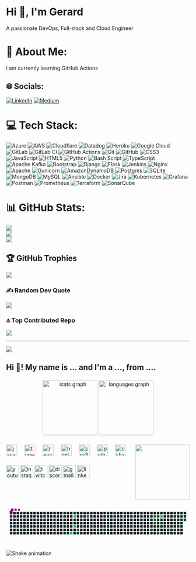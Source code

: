 <h1>Hi 👋, I'm Gerard</h1>
<p>A passionate DevOps, Full-stack and Cloud Engineer </p>


# 💫 About Me:
I am currently learning GitHub Actions


## 🌐 Socials:
[![LinkedIn](https://img.shields.io/badge/LinkedIn-%230077B5.svg?logo=linkedin&logoColor=white)](https://linkedin.com/in/www.linkedin.com/in/gerard-ambe-80050b152/) [![Medium](https://img.shields.io/badge/Medium-12100E?logo=medium&logoColor=white)](https://medium.com/@https://medium.com/@gerardambe) 

# 💻 Tech Stack:
![Azure](https://img.shields.io/badge/azure-%230072C6.svg?style=for-the-badge&logo=microsoftazure&logoColor=white) ![AWS](https://img.shields.io/badge/AWS-%23FF9900.svg?style=for-the-badge&logo=amazon-aws&logoColor=white) ![Cloudflare](https://img.shields.io/badge/Cloudflare-F38020?style=for-the-badge&logo=Cloudflare&logoColor=white) ![Datadog](https://img.shields.io/badge/datadog-%23632CA6.svg?style=for-the-badge&logo=datadog&logoColor=white) ![Heroku](https://img.shields.io/badge/heroku-%23430098.svg?style=for-the-badge&logo=heroku&logoColor=white) ![Google Cloud](https://img.shields.io/badge/GoogleCloud-%234285F4.svg?style=for-the-badge&logo=google-cloud&logoColor=white) ![GitLab](https://img.shields.io/badge/gitlab-%23181717.svg?style=for-the-badge&logo=gitlab&logoColor=white) ![GitLab CI](https://img.shields.io/badge/gitlab%20CI-%23181717.svg?style=for-the-badge&logo=gitlab&logoColor=white) ![GitHub Actions](https://img.shields.io/badge/github%20actions-%232671E5.svg?style=for-the-badge&logo=githubactions&logoColor=white) ![Git](https://img.shields.io/badge/git-%23F05033.svg?style=for-the-badge&logo=git&logoColor=white) ![GitHub](https://img.shields.io/badge/github-%23121011.svg?style=for-the-badge&logo=github&logoColor=white) ![CSS3](https://img.shields.io/badge/css3-%231572B6.svg?style=for-the-badge&logo=css3&logoColor=white) ![JavaScript](https://img.shields.io/badge/javascript-%23323330.svg?style=for-the-badge&logo=javascript&logoColor=%23F7DF1E) ![HTML5](https://img.shields.io/badge/html5-%23E34F26.svg?style=for-the-badge&logo=html5&logoColor=white) ![Python](https://img.shields.io/badge/python-3670A0?style=for-the-badge&logo=python&logoColor=ffdd54) ![Bash Script](https://img.shields.io/badge/bash_script-%23121011.svg?style=for-the-badge&logo=gnu-bash&logoColor=white) ![TypeScript](https://img.shields.io/badge/typescript-%23007ACC.svg?style=for-the-badge&logo=typescript&logoColor=white) ![Apache Kafka](https://img.shields.io/badge/Apache%20Kafka-000?style=for-the-badge&logo=apachekafka) ![Bootstrap](https://img.shields.io/badge/bootstrap-%238511FA.svg?style=for-the-badge&logo=bootstrap&logoColor=white) ![Django](https://img.shields.io/badge/django-%23092E20.svg?style=for-the-badge&logo=django&logoColor=white) ![Flask](https://img.shields.io/badge/flask-%23000.svg?style=for-the-badge&logo=flask&logoColor=white) ![Jenkins](https://img.shields.io/badge/jenkins-%232C5263.svg?style=for-the-badge&logo=jenkins&logoColor=white) ![Nginx](https://img.shields.io/badge/nginx-%23009639.svg?style=for-the-badge&logo=nginx&logoColor=white) ![Apache](https://img.shields.io/badge/apache-%23D42029.svg?style=for-the-badge&logo=apache&logoColor=white) ![Gunicorn](https://img.shields.io/badge/gunicorn-%298729.svg?style=for-the-badge&logo=gunicorn&logoColor=white) ![AmazonDynamoDB](https://img.shields.io/badge/Amazon%20DynamoDB-4053D6?style=for-the-badge&logo=Amazon%20DynamoDB&logoColor=white) ![Postgres](https://img.shields.io/badge/postgres-%23316192.svg?style=for-the-badge&logo=postgresql&logoColor=white) ![SQLite](https://img.shields.io/badge/sqlite-%2307405e.svg?style=for-the-badge&logo=sqlite&logoColor=white) ![MongoDB](https://img.shields.io/badge/MongoDB-%234ea94b.svg?style=for-the-badge&logo=mongodb&logoColor=white) ![MySQL](https://img.shields.io/badge/mysql-4479A1.svg?style=for-the-badge&logo=mysql&logoColor=white) ![Ansible](https://img.shields.io/badge/ansible-%231A1918.svg?style=for-the-badge&logo=ansible&logoColor=white) ![Docker](https://img.shields.io/badge/docker-%230db7ed.svg?style=for-the-badge&logo=docker&logoColor=white) ![Jira](https://img.shields.io/badge/jira-%230A0FFF.svg?style=for-the-badge&logo=jira&logoColor=white) ![Kubernetes](https://img.shields.io/badge/kubernetes-%23326ce5.svg?style=for-the-badge&logo=kubernetes&logoColor=white) ![Grafana](https://img.shields.io/badge/grafana-%23F46800.svg?style=for-the-badge&logo=grafana&logoColor=white) ![Postman](https://img.shields.io/badge/Postman-FF6C37?style=for-the-badge&logo=postman&logoColor=white) ![Prometheus](https://img.shields.io/badge/Prometheus-E6522C?style=for-the-badge&logo=Prometheus&logoColor=white) ![Terraform](https://img.shields.io/badge/terraform-%235835CC.svg?style=for-the-badge&logo=terraform&logoColor=white) ![SonarQube](https://img.shields.io/badge/SonarQube-black?style=for-the-badge&logo=sonarqube&logoColor=4E9BCD)
# 📊 GitHub Stats:
![](https://github-readme-stats.vercel.app/api?username=Gerardbulky&theme=dark&hide_border=false&include_all_commits=false&count_private=false)<br/>
![](https://github-readme-streak-stats.herokuapp.com/?user=Gerardbulky&theme=dark&hide_border=false)<br/>
![](https://github-readme-stats.vercel.app/api/top-langs/?username=Gerardbulky&theme=dark&hide_border=false&include_all_commits=false&count_private=false&layout=compact)

## 🏆 GitHub Trophies
![](https://github-profile-trophy.vercel.app/?username=Gerardbulky&theme=radical&no-frame=false&no-bg=true&margin-w=4)

### ✍️ Random Dev Quote
![](https://quotes-github-readme.vercel.app/api?type=horizontal&theme=radical)

### 🔝 Top Contributed Repo
![](https://github-contributor-stats.vercel.app/api?username=Gerardbulky&limit=5&theme=dark&combine_all_yearly_contributions=true)

---
[![](https://visitcount.itsvg.in/api?id=Gerardbulky&icon=0&color=0)](https://visitcount.itsvg.in)

<!-- Proudly created with GPRM ( https://gprm.itsvg.in ) -->

<h2 align="left">Hi 👋! My name is ... and I'm a ..., from ....</h2>

###

<div align="center">
  <img src="https://github-readme-stats.vercel.app/api?username=maurodesouza&hide_title=false&hide_rank=false&show_icons=true&include_all_commits=true&count_private=true&disable_animations=false&theme=dracula&locale=en&hide_border=false" height="150" alt="stats graph"  />
  <img src="https://github-readme-stats.vercel.app/api/top-langs?username=maurodesouza&locale=en&hide_title=false&layout=compact&card_width=320&langs_count=5&theme=dracula&hide_border=false" height="150" alt="languages graph"  />
</div>

###

<img align="right" height="150" src="https://i.imgflip.com/65efzo.gif"  />

###

<div align="left">
  <img src="https://cdn.jsdelivr.net/gh/devicons/devicon/icons/javascript/javascript-original.svg" height="30" alt="javascript logo"  />
  <img width="12" />
  <img src="https://cdn.jsdelivr.net/gh/devicons/devicon/icons/typescript/typescript-original.svg" height="30" alt="typescript logo"  />
  <img width="12" />
  <img src="https://cdn.jsdelivr.net/gh/devicons/devicon/icons/react/react-original.svg" height="30" alt="react logo"  />
  <img width="12" />
  <img src="https://cdn.jsdelivr.net/gh/devicons/devicon/icons/html5/html5-original.svg" height="30" alt="html5 logo"  />
  <img width="12" />
  <img src="https://cdn.jsdelivr.net/gh/devicons/devicon/icons/css3/css3-original.svg" height="30" alt="css3 logo"  />
  <img width="12" />
  <img src="https://cdn.jsdelivr.net/gh/devicons/devicon/icons/python/python-original.svg" height="30" alt="python logo"  />
  <img width="12" />
  <img src="https://cdn.jsdelivr.net/gh/devicons/devicon/icons/csharp/csharp-original.svg" height="30" alt="csharp logo"  />
</div>

###

<div align="left">
  <img src="https://img.shields.io/static/v1?message=Youtube&logo=youtube&label=&color=FF0000&logoColor=white&labelColor=&style=for-the-badge" height="35" alt="youtube logo"  />
  <img src="https://img.shields.io/static/v1?message=Instagram&logo=instagram&label=&color=E4405F&logoColor=white&labelColor=&style=for-the-badge" height="35" alt="instagram logo"  />
  <img src="https://img.shields.io/static/v1?message=Twitch&logo=twitch&label=&color=9146FF&logoColor=white&labelColor=&style=for-the-badge" height="35" alt="twitch logo"  />
  <img src="https://img.shields.io/static/v1?message=Discord&logo=discord&label=&color=7289DA&logoColor=white&labelColor=&style=for-the-badge" height="35" alt="discord logo"  />
  <img src="https://img.shields.io/static/v1?message=Gmail&logo=gmail&label=&color=D14836&logoColor=white&labelColor=&style=for-the-badge" height="35" alt="gmail logo"  />
  <img src="https://img.shields.io/static/v1?message=LinkedIn&logo=linkedin&label=&color=0077B5&logoColor=white&labelColor=&style=for-the-badge" height="35" alt="linkedin logo"  />
</div>

###

<br clear="both">

<svg viewBox="-16 -32 880 192" width="880" height="192" xmlns="http://www.w3.org/2000/svg"><desc>Generated with https://github.com/Platane/snk</desc><style>:root{--cb:#1b1f230a;--cs:purple;--ce:#161b22;--c0:#161b22;--c1:#01311f;--c2:#034525;--c3:#0f6d31;--c4:#00c647}.c{shape-rendering:geometricPrecision;fill:var(--ce);stroke-width:1px;stroke:var(--cb);animation:none 38300ms linear infinite;width:12px;height:12px}@keyframes c0{0.51%{fill:var(--c1)}0.53%,100%{fill:var(--ce)}}.c.c0{fill:var(--c1);animation-name:c0}@keyframes c1{4.95%{fill:var(--c1)}4.97%,100%{fill:var(--ce)}}.c.c1{fill:var(--c1);animation-name:c1}@keyframes c2{4.43%{fill:var(--c1)}4.45%,100%{fill:var(--ce)}}.c.c2{fill:var(--c1);animation-name:c2}@keyframes c3{3.91%{fill:var(--c1)}3.93%,100%{fill:var(--ce)}}.c.c3{fill:var(--c1);animation-name:c3}@keyframes c4{1.56%{fill:var(--c1)}1.58%,100%{fill:var(--ce)}}.c.c4{fill:var(--c1);animation-name:c4}@keyframes c5{1.3%{fill:var(--c1)}1.32%,100%{fill:var(--ce)}}.c.c5{fill:var(--c1);animation-name:c5}@keyframes c6{71.01%{fill:var(--c2)}71.03%,100%{fill:var(--ce)}}.c.c6{fill:var(--c2);animation-name:c6}@keyframes c7{3.38%{fill:var(--c1)}3.4%,100%{fill:var(--ce)}}.c.c7{fill:var(--c1);animation-name:c7}@keyframes c8{3.65%{fill:var(--c1)}3.67%,100%{fill:var(--ce)}}.c.c8{fill:var(--c1);animation-name:c8}@keyframes c9{1.82%{fill:var(--c1)}1.84%,100%{fill:var(--ce)}}.c.c9{fill:var(--c1);animation-name:c9}@keyframes ca{7.82%{fill:var(--c1)}7.84%,100%{fill:var(--ce)}}.c.ca{fill:var(--c1);animation-name:ca}@keyframes cb{9.39%{fill:var(--c1)}9.41%,100%{fill:var(--ce)}}.c.cb{fill:var(--c1);animation-name:cb}@keyframes cc{10.69%{fill:var(--c1)}10.71%,100%{fill:var(--ce)}}.c.cc{fill:var(--c1);animation-name:cc}@keyframes cd{11.22%{fill:var(--c1)}11.24%,100%{fill:var(--ce)}}.c.cd{fill:var(--c1);animation-name:cd}@keyframes ce{11.74%{fill:var(--c1)}11.76%,100%{fill:var(--ce)}}.c.ce{fill:var(--c1);animation-name:ce}@keyframes cf{12.26%{fill:var(--c1)}12.28%,100%{fill:var(--ce)}}.c.cf{fill:var(--c1);animation-name:cf}@keyframes cg{14.09%{fill:var(--c1)}14.11%,100%{fill:var(--ce)}}.c.cg{fill:var(--c1);animation-name:cg}@keyframes ch{12.52%{fill:var(--c1)}12.54%,100%{fill:var(--ce)}}.c.ch{fill:var(--c1);animation-name:ch}@keyframes ci{93.2%{fill:var(--c4)}93.22%,100%{fill:var(--ce)}}.c.ci{fill:var(--c4);animation-name:ci}@keyframes cj{46.47%{fill:var(--c2)}46.49%,100%{fill:var(--ce)}}.c.cj{fill:var(--c2);animation-name:cj}@keyframes ck{91.63%{fill:var(--c4)}91.65%,100%{fill:var(--ce)}}.c.ck{fill:var(--c4);animation-name:ck}@keyframes cl{92.42%{fill:var(--c4)}92.44%,100%{fill:var(--ce)}}.c.cl{fill:var(--c4);animation-name:cl}@keyframes cm{15.92%{fill:var(--c1)}15.94%,100%{fill:var(--ce)}}.c.cm{fill:var(--c1);animation-name:cm}@keyframes cn{76.23%{fill:var(--c3)}76.25%,100%{fill:var(--ce)}}.c.cn{fill:var(--c3);animation-name:cn}@keyframes co{48.82%{fill:var(--c2)}48.84%,100%{fill:var(--ce)}}.c.co{fill:var(--c2);animation-name:co}@keyframes cp{45.42%{fill:var(--c1)}45.44%,100%{fill:var(--ce)}}.c.cp{fill:var(--c1);animation-name:cp}@keyframes cq{78.06%{fill:var(--c3)}78.08%,100%{fill:var(--ce)}}.c.cq{fill:var(--c3);animation-name:cq}@keyframes cr{16.96%{fill:var(--c1)}16.98%,100%{fill:var(--ce)}}.c.cr{fill:var(--c1);animation-name:cr}@keyframes cs{18.01%{fill:var(--c1)}18.03%,100%{fill:var(--ce)}}.c.cs{fill:var(--c1);animation-name:cs}@keyframes ct{18.27%{fill:var(--c1)}18.29%,100%{fill:var(--ce)}}.c.ct{fill:var(--c1);animation-name:ct}@keyframes cu{18.53%{fill:var(--c1)}18.55%,100%{fill:var(--ce)}}.c.cu{fill:var(--c1);animation-name:cu}@keyframes cv{20.36%{fill:var(--c1)}20.38%,100%{fill:var(--ce)}}.c.cv{fill:var(--c1);animation-name:cv}@keyframes cw{20.09%{fill:var(--c1)}20.11%,100%{fill:var(--ce)}}.c.cw{fill:var(--c1);animation-name:cw}@keyframes cx{19.83%{fill:var(--c1)}19.85%,100%{fill:var(--ce)}}.c.cx{fill:var(--c1);animation-name:cx}@keyframes cy{19.57%{fill:var(--c1)}19.59%,100%{fill:var(--ce)}}.c.cy{fill:var(--c1);animation-name:cy}@keyframes cz{19.31%{fill:var(--c1)}19.33%,100%{fill:var(--ce)}}.c.cz{fill:var(--c1);animation-name:cz}@keyframes c10{21.66%{fill:var(--c1)}21.68%,100%{fill:var(--ce)}}.c.c10{fill:var(--c1);animation-name:c10}@keyframes c11{21.92%{fill:var(--c1)}21.94%,100%{fill:var(--ce)}}.c.c11{fill:var(--c1);animation-name:c11}@keyframes c12{22.18%{fill:var(--c1)}22.2%,100%{fill:var(--ce)}}.c.c12{fill:var(--c1);animation-name:c12}@keyframes c13{24.53%{fill:var(--c1)}24.55%,100%{fill:var(--ce)}}.c.c13{fill:var(--c1);animation-name:c13}@keyframes c14{23.49%{fill:var(--c1)}23.51%,100%{fill:var(--ce)}}.c.c14{fill:var(--c1);animation-name:c14}@keyframes c15{54.82%{fill:var(--c2)}54.84%,100%{fill:var(--ce)}}.c.c15{fill:var(--c2);animation-name:c15}@keyframes c16{38.89%{fill:var(--c1)}38.91%,100%{fill:var(--ce)}}.c.c16{fill:var(--c1);animation-name:c16}@keyframes c17{83.28%{fill:var(--c3)}83.3%,100%{fill:var(--ce)}}.c.c17{fill:var(--c3);animation-name:c17}@keyframes c18{83.54%{fill:var(--c3)}83.56%,100%{fill:var(--ce)}}.c.c18{fill:var(--c3);animation-name:c18}@keyframes c19{83.8%{fill:var(--c3)}83.82%,100%{fill:var(--ce)}}.c.c19{fill:var(--c3);animation-name:c19}@keyframes c1a{27.14%{fill:var(--c1)}27.16%,100%{fill:var(--ce)}}.c.c1a{fill:var(--c1);animation-name:c1a}@keyframes c1b{59.52%{fill:var(--c2)}59.54%,100%{fill:var(--ce)}}.c.c1b{fill:var(--c2);animation-name:c1b}@keyframes c1c{27.93%{fill:var(--c1)}27.95%,100%{fill:var(--ce)}}.c.c1c{fill:var(--c1);animation-name:c1c}@keyframes c1d{27.67%{fill:var(--c1)}27.69%,100%{fill:var(--ce)}}.c.c1d{fill:var(--c1);animation-name:c1d}@keyframes c1e{55.6%{fill:var(--c2)}55.62%,100%{fill:var(--ce)}}.c.c1e{fill:var(--c2);animation-name:c1e}@keyframes c1f{84.85%{fill:var(--c4)}84.87%,100%{fill:var(--ce)}}.c.c1f{fill:var(--c4);animation-name:c1f}@keyframes c1g{58.74%{fill:var(--c2)}58.76%,100%{fill:var(--ce)}}.c.c1g{fill:var(--c2);animation-name:c1g}@keyframes c1h{36.54%{fill:var(--c1)}36.56%,100%{fill:var(--ce)}}.c.c1h{fill:var(--c1);animation-name:c1h}@keyframes c1i{28.97%{fill:var(--c1)}28.99%,100%{fill:var(--ce)}}.c.c1i{fill:var(--c1);animation-name:c1i}@keyframes c1j{35.24%{fill:var(--c1)}35.26%,100%{fill:var(--ce)}}.c.c1j{fill:var(--c1);animation-name:c1j}@keyframes c1k{56.65%{fill:var(--c2)}56.67%,100%{fill:var(--ce)}}.c.c1k{fill:var(--c2);animation-name:c1k}@keyframes c1l{37.07%{fill:var(--c1)}37.09%,100%{fill:var(--ce)}}.c.c1l{fill:var(--c1);animation-name:c1l}@keyframes c1m{34.72%{fill:var(--c1)}34.74%,100%{fill:var(--ce)}}.c.c1m{fill:var(--c1);animation-name:c1m}@keyframes c1n{34.45%{fill:var(--c1)}34.47%,100%{fill:var(--ce)}}.c.c1n{fill:var(--c1);animation-name:c1n}@keyframes c1o{29.76%{fill:var(--c1)}29.78%,100%{fill:var(--ce)}}.c.c1o{fill:var(--c1);animation-name:c1o}@keyframes c1p{29.49%{fill:var(--c1)}29.51%,100%{fill:var(--ce)}}.c.c1p{fill:var(--c1);animation-name:c1p}@keyframes c1q{31.84%{fill:var(--c1)}31.86%,100%{fill:var(--ce)}}.c.c1q{fill:var(--c1);animation-name:c1q}@keyframes c1r{57.17%{fill:var(--c2)}57.19%,100%{fill:var(--ce)}}.c.c1r{fill:var(--c2);animation-name:c1r}@keyframes c1s{33.93%{fill:var(--c1)}33.95%,100%{fill:var(--ce)}}.c.c1s{fill:var(--c1);animation-name:c1s}@keyframes c1t{30.02%{fill:var(--c1)}30.04%,100%{fill:var(--ce)}}.c.c1t{fill:var(--c1);animation-name:c1t}@keyframes c1u{31.58%{fill:var(--c1)}31.6%,100%{fill:var(--ce)}}.c.c1u{fill:var(--c1);animation-name:c1u}@keyframes c1v{32.37%{fill:var(--c1)}32.39%,100%{fill:var(--ce)}}.c.c1v{fill:var(--c1);animation-name:c1v}@keyframes c1w{33.15%{fill:var(--c1)}33.17%,100%{fill:var(--ce)}}.c.c1w{fill:var(--c1);animation-name:c1w}@keyframes c1x{33.41%{fill:var(--c1)}33.43%,100%{fill:var(--ce)}}.c.c1x{fill:var(--c1);animation-name:c1x}@keyframes c1y{33.67%{fill:var(--c1)}33.69%,100%{fill:var(--ce)}}.c.c1y{fill:var(--c1);animation-name:c1y}@keyframes c1z{30.28%{fill:var(--c1)}30.3%,100%{fill:var(--ce)}}.c.c1z{fill:var(--c1);animation-name:c1z}@keyframes c20{30.54%{fill:var(--c1)}30.56%,100%{fill:var(--ce)}}.c.c20{fill:var(--c1);animation-name:c20}@keyframes c21{31.32%{fill:var(--c1)}31.34%,100%{fill:var(--ce)}}.c.c21{fill:var(--c1);animation-name:c21}@keyframes c22{32.63%{fill:var(--c1)}32.65%,100%{fill:var(--ce)}}.c.c22{fill:var(--c1);animation-name:c22}@keyframes c23{30.8%{fill:var(--c1)}30.82%,100%{fill:var(--ce)}}.c.c23{fill:var(--c1);animation-name:c23}@keyframes c24{31.06%{fill:var(--c1)}31.08%,100%{fill:var(--ce)}}.c.c24{fill:var(--c1);animation-name:c24}.u{transform-origin:0 0;transform:scale(0,1);animation:none linear 38300ms infinite}@keyframes u0{0.51%{transform:scale(0.000,1)}0.53%,1.3%{transform:scale(0.017,1)}1.32%,1.56%{transform:scale(0.034,1)}1.58%,1.82%{transform:scale(0.051,1)}1.84%,3.38%{transform:scale(0.068,1)}3.4%,3.65%{transform:scale(0.085,1)}3.67%,3.91%{transform:scale(0.102,1)}3.93%,4.43%{transform:scale(0.119,1)}4.45%,4.95%{transform:scale(0.136,1)}4.97%,7.82%{transform:scale(0.153,1)}7.84%,9.39%{transform:scale(0.169,1)}9.41%,10.69%{transform:scale(0.186,1)}10.71%,11.22%{transform:scale(0.203,1)}11.24%,11.74%{transform:scale(0.220,1)}11.76%,12.26%{transform:scale(0.237,1)}12.28%,12.52%{transform:scale(0.254,1)}12.54%,14.09%{transform:scale(0.271,1)}14.11%,15.92%{transform:scale(0.288,1)}15.94%,16.96%{transform:scale(0.305,1)}16.98%,18.01%{transform:scale(0.322,1)}18.03%,18.27%{transform:scale(0.339,1)}18.29%,18.53%{transform:scale(0.356,1)}18.55%,19.31%{transform:scale(0.373,1)}19.33%,19.57%{transform:scale(0.390,1)}19.59%,19.83%{transform:scale(0.407,1)}19.85%,20.09%{transform:scale(0.424,1)}20.11%,20.36%{transform:scale(0.441,1)}20.38%,21.66%{transform:scale(0.458,1)}21.68%,21.92%{transform:scale(0.475,1)}21.94%,22.18%{transform:scale(0.492,1)}22.2%,23.49%{transform:scale(0.508,1)}23.51%,24.53%{transform:scale(0.525,1)}24.55%,27.14%{transform:scale(0.542,1)}27.16%,27.67%{transform:scale(0.559,1)}27.69%,27.93%{transform:scale(0.576,1)}27.95%,28.97%{transform:scale(0.593,1)}28.99%,29.49%{transform:scale(0.610,1)}29.51%,29.76%{transform:scale(0.627,1)}29.78%,30.02%{transform:scale(0.644,1)}30.04%,30.28%{transform:scale(0.661,1)}30.3%,30.54%{transform:scale(0.678,1)}30.56%,30.8%{transform:scale(0.695,1)}30.82%,31.06%{transform:scale(0.712,1)}31.08%,31.32%{transform:scale(0.729,1)}31.34%,31.58%{transform:scale(0.746,1)}31.6%,31.84%{transform:scale(0.763,1)}31.86%,32.37%{transform:scale(0.780,1)}32.39%,32.63%{transform:scale(0.797,1)}32.65%,33.15%{transform:scale(0.814,1)}33.17%,33.41%{transform:scale(0.831,1)}33.43%,33.67%{transform:scale(0.847,1)}33.69%,33.93%{transform:scale(0.864,1)}33.95%,34.45%{transform:scale(0.881,1)}34.47%,34.72%{transform:scale(0.898,1)}34.74%,35.24%{transform:scale(0.915,1)}35.26%,36.54%{transform:scale(0.932,1)}36.56%,37.07%{transform:scale(0.949,1)}37.09%,38.89%{transform:scale(0.966,1)}38.91%,45.42%{transform:scale(0.983,1)}45.44%,100%{transform:scale(1.000,1)}}.u.u0{fill:var(--c1);animation-name:u0;transform-origin:0.0px 0}@keyframes u1{46.47%{transform:scale(0.000,1)}46.49%,48.82%{transform:scale(0.111,1)}48.84%,54.82%{transform:scale(0.222,1)}54.84%,55.6%{transform:scale(0.333,1)}55.62%,56.65%{transform:scale(0.444,1)}56.67%,57.17%{transform:scale(0.556,1)}57.19%,58.74%{transform:scale(0.667,1)}58.76%,59.52%{transform:scale(0.778,1)}59.54%,71.01%{transform:scale(0.889,1)}71.03%,100%{transform:scale(1.000,1)}}.u.u1{fill:var(--c2);animation-name:u1;transform-origin:649.8px 0}@keyframes u2{76.23%{transform:scale(0.000,1)}76.25%,78.06%{transform:scale(0.200,1)}78.08%,83.28%{transform:scale(0.400,1)}83.3%,83.54%{transform:scale(0.600,1)}83.56%,83.8%{transform:scale(0.800,1)}83.82%,100%{transform:scale(1.000,1)}}.u.u2{fill:var(--c3);animation-name:u2;transform-origin:748.9px 0}@keyframes u3{84.85%{transform:scale(0.000,1)}84.87%,91.63%{transform:scale(0.250,1)}91.65%,92.42%{transform:scale(0.500,1)}92.44%,93.2%{transform:scale(0.750,1)}93.22%,100%{transform:scale(1.000,1)}}.u.u3{fill:var(--c4);animation-name:u3;transform-origin:803.9px 0}.s{shape-rendering:geometricPrecision;fill:var(--cs);animation:none linear 38300ms infinite}@keyframes s0{0%,99.74%{transform:translate(0px,-16px)}0.52%{transform:translate(0px,16px)}1.31%{transform:translate(48px,16px)}1.57%,70.5%,98.69%{transform:translate(48px,0px)}1.83%,98.43%{transform:translate(64px,0px)}2.61%{transform:translate(64px,48px)}2.87%{transform:translate(48px,48px)}3.66%{transform:translate(48px,96px)}4.44%{transform:translate(0px,96px)}4.96%{transform:translate(0px,64px)}7.31%{transform:translate(144px,64px)}7.83%{transform:translate(144px,96px)}8.09%{transform:translate(160px,96px)}9.4%{transform:translate(160px,16px)}10.18%{transform:translate(208px,16px)}10.7%{transform:translate(208px,48px)}11.49%{transform:translate(256px,48px)}12.27%{transform:translate(256px,96px)}12.53%{transform:translate(272px,96px)}14.1%{transform:translate(272px,0px)}14.36%,46.74%{transform:translate(288px,0px)}14.88%{transform:translate(288px,32px)}15.4%,75.46%{transform:translate(320px,32px)}15.93%{transform:translate(320px,64px)}17.75%{transform:translate(432px,64px)}18.02%{transform:translate(432px,80px)}18.28%{transform:translate(448px,80px)}18.54%{transform:translate(448px,96px)}18.8%{transform:translate(464px,96px)}20.37%{transform:translate(464px,0px)}21.15%{transform:translate(512px,0px)}22.19%{transform:translate(512px,64px)}23.24%{transform:translate(576px,64px)}23.5%{transform:translate(576px,80px)}23.76%{transform:translate(560px,80px)}24.54%{transform:translate(560px,32px)}26.37%{transform:translate(672px,32px)}26.89%{transform:translate(672px,64px)}27.42%{transform:translate(704px,64px)}27.94%,59.27%{transform:translate(704px,32px)}28.72%{transform:translate(752px,32px)}28.98%{transform:translate(752px,16px)}29.5%{transform:translate(784px,16px)}29.77%{transform:translate(784px,0px)}30.29%{transform:translate(816px,0px)}30.55%{transform:translate(816px,16px)}30.81%{transform:translate(832px,16px)}31.07%{transform:translate(832px,32px)}31.85%{transform:translate(784px,32px)}32.11%,57.7%{transform:translate(784px,48px)}32.64%{transform:translate(816px,48px)}32.9%{transform:translate(816px,64px)}33.16%{transform:translate(800px,64px)}33.68%{transform:translate(800px,96px)}34.2%{transform:translate(768px,96px)}34.99%{transform:translate(768px,48px)}35.51%{transform:translate(736px,48px)}35.77%{transform:translate(736px,64px)}36.03%{transform:translate(720px,64px)}36.55%{transform:translate(720px,96px)}37.08%,56.4%{transform:translate(752px,96px)}37.34%{transform:translate(752px,112px)}38.38%{transform:translate(688px,112px)}38.64%{transform:translate(688px,96px)}39.16%{transform:translate(656px,96px)}40.73%{transform:translate(656px,0px)}48.04%{transform:translate(288px,80px)}48.3%{transform:translate(304px,80px)}48.56%{transform:translate(304px,96px)}54.57%{transform:translate(672px,96px)}54.83%{transform:translate(672px,80px)}55.35%{transform:translate(704px,80px)}55.61%{transform:translate(704px,96px)}56.66%{transform:translate(752px,80px)}57.18%{transform:translate(784px,80px)}58.75%,84.33%{transform:translate(720px,48px)}59.01%{transform:translate(720px,32px)}59.79%{transform:translate(704px,0px)}71.02%{transform:translate(48px,32px)}76.24%{transform:translate(320px,80px)}77.02%{transform:translate(368px,80px)}78.07%{transform:translate(368px,16px)}83.29%{transform:translate(688px,16px)}83.81%{transform:translate(688px,48px)}84.86%{transform:translate(720px,16px)}91.64%{transform:translate(304px,16px)}92.43%{transform:translate(304px,64px)}92.69%{transform:translate(288px,64px)}93.21%{transform:translate(288px,96px)}95.82%{transform:translate(128px,96px)}96.08%{transform:translate(128px,80px)}96.34%{transform:translate(112px,80px)}97.13%{transform:translate(112px,32px)}97.91%{transform:translate(64px,32px)}98.96%{transform:translate(48px,-16px)}}.s.s0{transform:translate(0px,-16px);animation-name:s0}@keyframes s1{0%,99.74%{transform:translate(16px,-16px)}0.26%{transform:translate(0px,-16px)}0.78%{transform:translate(0px,16px)}1.57%{transform:translate(48px,16px)}1.83%,70.76%,98.96%{transform:translate(48px,0px)}2.09%,98.69%{transform:translate(64px,0px)}2.87%{transform:translate(64px,48px)}3.13%{transform:translate(48px,48px)}3.92%{transform:translate(48px,96px)}4.7%{transform:translate(0px,96px)}5.22%{transform:translate(0px,64px)}7.57%{transform:translate(144px,64px)}8.09%{transform:translate(144px,96px)}8.36%{transform:translate(160px,96px)}9.66%{transform:translate(160px,16px)}10.44%{transform:translate(208px,16px)}10.97%{transform:translate(208px,48px)}11.75%{transform:translate(256px,48px)}12.53%{transform:translate(256px,96px)}12.79%{transform:translate(272px,96px)}14.36%{transform:translate(272px,0px)}14.62%,47%{transform:translate(288px,0px)}15.14%{transform:translate(288px,32px)}15.67%,75.72%{transform:translate(320px,32px)}16.19%{transform:translate(320px,64px)}18.02%{transform:translate(432px,64px)}18.28%{transform:translate(432px,80px)}18.54%{transform:translate(448px,80px)}18.8%{transform:translate(448px,96px)}19.06%{transform:translate(464px,96px)}20.63%{transform:translate(464px,0px)}21.41%{transform:translate(512px,0px)}22.45%{transform:translate(512px,64px)}23.5%{transform:translate(576px,64px)}23.76%{transform:translate(576px,80px)}24.02%{transform:translate(560px,80px)}24.8%{transform:translate(560px,32px)}26.63%{transform:translate(672px,32px)}27.15%{transform:translate(672px,64px)}27.68%{transform:translate(704px,64px)}28.2%,59.53%{transform:translate(704px,32px)}28.98%{transform:translate(752px,32px)}29.24%{transform:translate(752px,16px)}29.77%{transform:translate(784px,16px)}30.03%{transform:translate(784px,0px)}30.55%{transform:translate(816px,0px)}30.81%{transform:translate(816px,16px)}31.07%{transform:translate(832px,16px)}31.33%{transform:translate(832px,32px)}32.11%{transform:translate(784px,32px)}32.38%,57.96%{transform:translate(784px,48px)}32.9%{transform:translate(816px,48px)}33.16%{transform:translate(816px,64px)}33.42%{transform:translate(800px,64px)}33.94%{transform:translate(800px,96px)}34.46%{transform:translate(768px,96px)}35.25%{transform:translate(768px,48px)}35.77%{transform:translate(736px,48px)}36.03%{transform:translate(736px,64px)}36.29%{transform:translate(720px,64px)}36.81%{transform:translate(720px,96px)}37.34%,56.66%{transform:translate(752px,96px)}37.6%{transform:translate(752px,112px)}38.64%{transform:translate(688px,112px)}38.9%{transform:translate(688px,96px)}39.43%{transform:translate(656px,96px)}40.99%{transform:translate(656px,0px)}48.3%{transform:translate(288px,80px)}48.56%{transform:translate(304px,80px)}48.83%{transform:translate(304px,96px)}54.83%{transform:translate(672px,96px)}55.09%{transform:translate(672px,80px)}55.61%{transform:translate(704px,80px)}55.87%{transform:translate(704px,96px)}56.92%{transform:translate(752px,80px)}57.44%{transform:translate(784px,80px)}59.01%,84.6%{transform:translate(720px,48px)}59.27%{transform:translate(720px,32px)}60.05%{transform:translate(704px,0px)}71.28%{transform:translate(48px,32px)}76.5%{transform:translate(320px,80px)}77.28%{transform:translate(368px,80px)}78.33%{transform:translate(368px,16px)}83.55%{transform:translate(688px,16px)}84.07%{transform:translate(688px,48px)}85.12%{transform:translate(720px,16px)}91.91%{transform:translate(304px,16px)}92.69%{transform:translate(304px,64px)}92.95%{transform:translate(288px,64px)}93.47%{transform:translate(288px,96px)}96.08%{transform:translate(128px,96px)}96.34%{transform:translate(128px,80px)}96.61%{transform:translate(112px,80px)}97.39%{transform:translate(112px,32px)}98.17%{transform:translate(64px,32px)}99.22%{transform:translate(48px,-16px)}}.s.s1{transform:translate(16px,-16px);animation-name:s1}@keyframes s2{0%,99.74%{transform:translate(32px,-16px)}0.52%{transform:translate(0px,-16px)}1.04%{transform:translate(0px,16px)}1.83%{transform:translate(48px,16px)}2.09%,71.02%,99.22%{transform:translate(48px,0px)}2.35%,98.96%{transform:translate(64px,0px)}3.13%{transform:translate(64px,48px)}3.39%{transform:translate(48px,48px)}4.18%{transform:translate(48px,96px)}4.96%{transform:translate(0px,96px)}5.48%{transform:translate(0px,64px)}7.83%{transform:translate(144px,64px)}8.36%{transform:translate(144px,96px)}8.62%{transform:translate(160px,96px)}9.92%{transform:translate(160px,16px)}10.7%{transform:translate(208px,16px)}11.23%{transform:translate(208px,48px)}12.01%{transform:translate(256px,48px)}12.79%{transform:translate(256px,96px)}13.05%{transform:translate(272px,96px)}14.62%{transform:translate(272px,0px)}14.88%,47.26%{transform:translate(288px,0px)}15.4%{transform:translate(288px,32px)}15.93%,75.98%{transform:translate(320px,32px)}16.45%{transform:translate(320px,64px)}18.28%{transform:translate(432px,64px)}18.54%{transform:translate(432px,80px)}18.8%{transform:translate(448px,80px)}19.06%{transform:translate(448px,96px)}19.32%{transform:translate(464px,96px)}20.89%{transform:translate(464px,0px)}21.67%{transform:translate(512px,0px)}22.72%{transform:translate(512px,64px)}23.76%{transform:translate(576px,64px)}24.02%{transform:translate(576px,80px)}24.28%{transform:translate(560px,80px)}25.07%{transform:translate(560px,32px)}26.89%{transform:translate(672px,32px)}27.42%{transform:translate(672px,64px)}27.94%{transform:translate(704px,64px)}28.46%,59.79%{transform:translate(704px,32px)}29.24%{transform:translate(752px,32px)}29.5%{transform:translate(752px,16px)}30.03%{transform:translate(784px,16px)}30.29%{transform:translate(784px,0px)}30.81%{transform:translate(816px,0px)}31.07%{transform:translate(816px,16px)}31.33%{transform:translate(832px,16px)}31.59%{transform:translate(832px,32px)}32.38%{transform:translate(784px,32px)}32.64%,58.22%{transform:translate(784px,48px)}33.16%{transform:translate(816px,48px)}33.42%{transform:translate(816px,64px)}33.68%{transform:translate(800px,64px)}34.2%{transform:translate(800px,96px)}34.73%{transform:translate(768px,96px)}35.51%{transform:translate(768px,48px)}36.03%{transform:translate(736px,48px)}36.29%{transform:translate(736px,64px)}36.55%{transform:translate(720px,64px)}37.08%{transform:translate(720px,96px)}37.6%,56.92%{transform:translate(752px,96px)}37.86%{transform:translate(752px,112px)}38.9%{transform:translate(688px,112px)}39.16%{transform:translate(688px,96px)}39.69%{transform:translate(656px,96px)}41.25%{transform:translate(656px,0px)}48.56%{transform:translate(288px,80px)}48.83%{transform:translate(304px,80px)}49.09%{transform:translate(304px,96px)}55.09%{transform:translate(672px,96px)}55.35%{transform:translate(672px,80px)}55.87%{transform:translate(704px,80px)}56.14%{transform:translate(704px,96px)}57.18%{transform:translate(752px,80px)}57.7%{transform:translate(784px,80px)}59.27%,84.86%{transform:translate(720px,48px)}59.53%{transform:translate(720px,32px)}60.31%{transform:translate(704px,0px)}71.54%{transform:translate(48px,32px)}76.76%{transform:translate(320px,80px)}77.55%{transform:translate(368px,80px)}78.59%{transform:translate(368px,16px)}83.81%{transform:translate(688px,16px)}84.33%{transform:translate(688px,48px)}85.38%{transform:translate(720px,16px)}92.17%{transform:translate(304px,16px)}92.95%{transform:translate(304px,64px)}93.21%{transform:translate(288px,64px)}93.73%{transform:translate(288px,96px)}96.34%{transform:translate(128px,96px)}96.61%{transform:translate(128px,80px)}96.87%{transform:translate(112px,80px)}97.65%{transform:translate(112px,32px)}98.43%{transform:translate(64px,32px)}99.48%{transform:translate(48px,-16px)}}.s.s2{transform:translate(32px,-16px);animation-name:s2}@keyframes s3{0%,99.74%{transform:translate(48px,-16px)}0.78%{transform:translate(0px,-16px)}1.31%{transform:translate(0px,16px)}2.09%{transform:translate(48px,16px)}2.35%,71.28%,99.48%{transform:translate(48px,0px)}2.61%,99.22%{transform:translate(64px,0px)}3.39%{transform:translate(64px,48px)}3.66%{transform:translate(48px,48px)}4.44%{transform:translate(48px,96px)}5.22%{transform:translate(0px,96px)}5.74%{transform:translate(0px,64px)}8.09%{transform:translate(144px,64px)}8.62%{transform:translate(144px,96px)}8.88%{transform:translate(160px,96px)}10.18%{transform:translate(160px,16px)}10.97%{transform:translate(208px,16px)}11.49%{transform:translate(208px,48px)}12.27%{transform:translate(256px,48px)}13.05%{transform:translate(256px,96px)}13.32%{transform:translate(272px,96px)}14.88%{transform:translate(272px,0px)}15.14%,47.52%{transform:translate(288px,0px)}15.67%{transform:translate(288px,32px)}16.19%,76.24%{transform:translate(320px,32px)}16.71%{transform:translate(320px,64px)}18.54%{transform:translate(432px,64px)}18.8%{transform:translate(432px,80px)}19.06%{transform:translate(448px,80px)}19.32%{transform:translate(448px,96px)}19.58%{transform:translate(464px,96px)}21.15%{transform:translate(464px,0px)}21.93%{transform:translate(512px,0px)}22.98%{transform:translate(512px,64px)}24.02%{transform:translate(576px,64px)}24.28%{transform:translate(576px,80px)}24.54%{transform:translate(560px,80px)}25.33%{transform:translate(560px,32px)}27.15%{transform:translate(672px,32px)}27.68%{transform:translate(672px,64px)}28.2%{transform:translate(704px,64px)}28.72%,60.05%{transform:translate(704px,32px)}29.5%{transform:translate(752px,32px)}29.77%{transform:translate(752px,16px)}30.29%{transform:translate(784px,16px)}30.55%{transform:translate(784px,0px)}31.07%{transform:translate(816px,0px)}31.33%{transform:translate(816px,16px)}31.59%{transform:translate(832px,16px)}31.85%{transform:translate(832px,32px)}32.64%{transform:translate(784px,32px)}32.9%,58.49%{transform:translate(784px,48px)}33.42%{transform:translate(816px,48px)}33.68%{transform:translate(816px,64px)}33.94%{transform:translate(800px,64px)}34.46%{transform:translate(800px,96px)}34.99%{transform:translate(768px,96px)}35.77%{transform:translate(768px,48px)}36.29%{transform:translate(736px,48px)}36.55%{transform:translate(736px,64px)}36.81%{transform:translate(720px,64px)}37.34%{transform:translate(720px,96px)}37.86%,57.18%{transform:translate(752px,96px)}38.12%{transform:translate(752px,112px)}39.16%{transform:translate(688px,112px)}39.43%{transform:translate(688px,96px)}39.95%{transform:translate(656px,96px)}41.51%{transform:translate(656px,0px)}48.83%{transform:translate(288px,80px)}49.09%{transform:translate(304px,80px)}49.35%{transform:translate(304px,96px)}55.35%{transform:translate(672px,96px)}55.61%{transform:translate(672px,80px)}56.14%{transform:translate(704px,80px)}56.4%{transform:translate(704px,96px)}57.44%{transform:translate(752px,80px)}57.96%{transform:translate(784px,80px)}59.53%,85.12%{transform:translate(720px,48px)}59.79%{transform:translate(720px,32px)}60.57%{transform:translate(704px,0px)}71.8%{transform:translate(48px,32px)}77.02%{transform:translate(320px,80px)}77.81%{transform:translate(368px,80px)}78.85%{transform:translate(368px,16px)}84.07%{transform:translate(688px,16px)}84.6%{transform:translate(688px,48px)}85.64%{transform:translate(720px,16px)}92.43%{transform:translate(304px,16px)}93.21%{transform:translate(304px,64px)}93.47%{transform:translate(288px,64px)}93.99%{transform:translate(288px,96px)}96.61%{transform:translate(128px,96px)}96.87%{transform:translate(128px,80px)}97.13%{transform:translate(112px,80px)}97.91%{transform:translate(112px,32px)}98.69%{transform:translate(64px,32px)}}.s.s3{transform:translate(48px,-16px);animation-name:s3}</style><rect class="c" x="2" y="2" rx="2" ry="2"/><rect class="c c0" x="2" y="18" rx="2" ry="2"/><rect class="c" x="2" y="34" rx="2" ry="2"/><rect class="c" x="2" y="50" rx="2" ry="2"/><rect class="c c1" x="2" y="66" rx="2" ry="2"/><rect class="c" x="2" y="82" rx="2" ry="2"/><rect class="c c2" x="2" y="98" rx="2" ry="2"/><rect class="c" x="18" y="2" rx="2" ry="2"/><rect class="c" x="18" y="18" rx="2" ry="2"/><rect class="c" x="18" y="34" rx="2" ry="2"/><rect class="c" x="18" y="50" rx="2" ry="2"/><rect class="c" x="18" y="66" rx="2" ry="2"/><rect class="c" x="18" y="82" rx="2" ry="2"/><rect class="c" x="18" y="98" rx="2" ry="2"/><rect class="c" x="34" y="2" rx="2" ry="2"/><rect class="c" x="34" y="18" rx="2" ry="2"/><rect class="c" x="34" y="34" rx="2" ry="2"/><rect class="c" x="34" y="50" rx="2" ry="2"/><rect class="c" x="34" y="66" rx="2" ry="2"/><rect class="c" x="34" y="82" rx="2" ry="2"/><rect class="c c3" x="34" y="98" rx="2" ry="2"/><rect class="c c4" x="50" y="2" rx="2" ry="2"/><rect class="c c5" x="50" y="18" rx="2" ry="2"/><rect class="c c6" x="50" y="34" rx="2" ry="2"/><rect class="c" x="50" y="50" rx="2" ry="2"/><rect class="c" x="50" y="66" rx="2" ry="2"/><rect class="c c7" x="50" y="82" rx="2" ry="2"/><rect class="c c8" x="50" y="98" rx="2" ry="2"/><rect class="c c9" x="66" y="2" rx="2" ry="2"/><rect class="c" x="66" y="18" rx="2" ry="2"/><rect class="c" x="66" y="34" rx="2" ry="2"/><rect class="c" x="66" y="50" rx="2" ry="2"/><rect class="c" x="66" y="66" rx="2" ry="2"/><rect class="c" x="66" y="82" rx="2" ry="2"/><rect class="c" x="66" y="98" rx="2" ry="2"/><rect class="c" x="82" y="2" rx="2" ry="2"/><rect class="c" x="82" y="18" rx="2" ry="2"/><rect class="c" x="82" y="34" rx="2" ry="2"/><rect class="c" x="82" y="50" rx="2" ry="2"/><rect class="c" x="82" y="66" rx="2" ry="2"/><rect class="c" x="82" y="82" rx="2" ry="2"/><rect class="c" x="82" y="98" rx="2" ry="2"/><rect class="c" x="98" y="2" rx="2" ry="2"/><rect class="c" x="98" y="18" rx="2" ry="2"/><rect class="c" x="98" y="34" rx="2" ry="2"/><rect class="c" x="98" y="50" rx="2" ry="2"/><rect class="c" x="98" y="66" rx="2" ry="2"/><rect class="c" x="98" y="82" rx="2" ry="2"/><rect class="c" x="98" y="98" rx="2" ry="2"/><rect class="c" x="114" y="2" rx="2" ry="2"/><rect class="c" x="114" y="18" rx="2" ry="2"/><rect class="c" x="114" y="34" rx="2" ry="2"/><rect class="c" x="114" y="50" rx="2" ry="2"/><rect class="c" x="114" y="66" rx="2" ry="2"/><rect class="c" x="114" y="82" rx="2" ry="2"/><rect class="c" x="114" y="98" rx="2" ry="2"/><rect class="c" x="130" y="2" rx="2" ry="2"/><rect class="c" x="130" y="18" rx="2" ry="2"/><rect class="c" x="130" y="34" rx="2" ry="2"/><rect class="c" x="130" y="50" rx="2" ry="2"/><rect class="c" x="130" y="66" rx="2" ry="2"/><rect class="c" x="130" y="82" rx="2" ry="2"/><rect class="c" x="130" y="98" rx="2" ry="2"/><rect class="c" x="146" y="2" rx="2" ry="2"/><rect class="c" x="146" y="18" rx="2" ry="2"/><rect class="c" x="146" y="34" rx="2" ry="2"/><rect class="c" x="146" y="50" rx="2" ry="2"/><rect class="c" x="146" y="66" rx="2" ry="2"/><rect class="c" x="146" y="82" rx="2" ry="2"/><rect class="c ca" x="146" y="98" rx="2" ry="2"/><rect class="c" x="162" y="2" rx="2" ry="2"/><rect class="c cb" x="162" y="18" rx="2" ry="2"/><rect class="c" x="162" y="34" rx="2" ry="2"/><rect class="c" x="162" y="50" rx="2" ry="2"/><rect class="c" x="162" y="66" rx="2" ry="2"/><rect class="c" x="162" y="82" rx="2" ry="2"/><rect class="c" x="162" y="98" rx="2" ry="2"/><rect class="c" x="178" y="2" rx="2" ry="2"/><rect class="c" x="178" y="18" rx="2" ry="2"/><rect class="c" x="178" y="34" rx="2" ry="2"/><rect class="c" x="178" y="50" rx="2" ry="2"/><rect class="c" x="178" y="66" rx="2" ry="2"/><rect class="c" x="178" y="82" rx="2" ry="2"/><rect class="c" x="178" y="98" rx="2" ry="2"/><rect class="c" x="194" y="2" rx="2" ry="2"/><rect class="c" x="194" y="18" rx="2" ry="2"/><rect class="c" x="194" y="34" rx="2" ry="2"/><rect class="c" x="194" y="50" rx="2" ry="2"/><rect class="c" x="194" y="66" rx="2" ry="2"/><rect class="c" x="194" y="82" rx="2" ry="2"/><rect class="c" x="194" y="98" rx="2" ry="2"/><rect class="c" x="210" y="2" rx="2" ry="2"/><rect class="c" x="210" y="18" rx="2" ry="2"/><rect class="c" x="210" y="34" rx="2" ry="2"/><rect class="c cc" x="210" y="50" rx="2" ry="2"/><rect class="c" x="210" y="66" rx="2" ry="2"/><rect class="c" x="210" y="82" rx="2" ry="2"/><rect class="c" x="210" y="98" rx="2" ry="2"/><rect class="c" x="226" y="2" rx="2" ry="2"/><rect class="c" x="226" y="18" rx="2" ry="2"/><rect class="c" x="226" y="34" rx="2" ry="2"/><rect class="c" x="226" y="50" rx="2" ry="2"/><rect class="c" x="226" y="66" rx="2" ry="2"/><rect class="c" x="226" y="82" rx="2" ry="2"/><rect class="c" x="226" y="98" rx="2" ry="2"/><rect class="c" x="242" y="2" rx="2" ry="2"/><rect class="c" x="242" y="18" rx="2" ry="2"/><rect class="c" x="242" y="34" rx="2" ry="2"/><rect class="c cd" x="242" y="50" rx="2" ry="2"/><rect class="c" x="242" y="66" rx="2" ry="2"/><rect class="c" x="242" y="82" rx="2" ry="2"/><rect class="c" x="242" y="98" rx="2" ry="2"/><rect class="c" x="258" y="2" rx="2" ry="2"/><rect class="c" x="258" y="18" rx="2" ry="2"/><rect class="c" x="258" y="34" rx="2" ry="2"/><rect class="c" x="258" y="50" rx="2" ry="2"/><rect class="c ce" x="258" y="66" rx="2" ry="2"/><rect class="c" x="258" y="82" rx="2" ry="2"/><rect class="c cf" x="258" y="98" rx="2" ry="2"/><rect class="c cg" x="274" y="2" rx="2" ry="2"/><rect class="c" x="274" y="18" rx="2" ry="2"/><rect class="c" x="274" y="34" rx="2" ry="2"/><rect class="c" x="274" y="50" rx="2" ry="2"/><rect class="c" x="274" y="66" rx="2" ry="2"/><rect class="c" x="274" y="82" rx="2" ry="2"/><rect class="c ch" x="274" y="98" rx="2" ry="2"/><rect class="c" x="290" y="2" rx="2" ry="2"/><rect class="c" x="290" y="18" rx="2" ry="2"/><rect class="c" x="290" y="34" rx="2" ry="2"/><rect class="c" x="290" y="50" rx="2" ry="2"/><rect class="c" x="290" y="66" rx="2" ry="2"/><rect class="c" x="290" y="82" rx="2" ry="2"/><rect class="c ci" x="290" y="98" rx="2" ry="2"/><rect class="c cj" x="306" y="2" rx="2" ry="2"/><rect class="c ck" x="306" y="18" rx="2" ry="2"/><rect class="c" x="306" y="34" rx="2" ry="2"/><rect class="c" x="306" y="50" rx="2" ry="2"/><rect class="c cl" x="306" y="66" rx="2" ry="2"/><rect class="c" x="306" y="82" rx="2" ry="2"/><rect class="c" x="306" y="98" rx="2" ry="2"/><rect class="c" x="322" y="2" rx="2" ry="2"/><rect class="c" x="322" y="18" rx="2" ry="2"/><rect class="c" x="322" y="34" rx="2" ry="2"/><rect class="c" x="322" y="50" rx="2" ry="2"/><rect class="c cm" x="322" y="66" rx="2" ry="2"/><rect class="c cn" x="322" y="82" rx="2" ry="2"/><rect class="c co" x="322" y="98" rx="2" ry="2"/><rect class="c" x="338" y="2" rx="2" ry="2"/><rect class="c" x="338" y="18" rx="2" ry="2"/><rect class="c" x="338" y="34" rx="2" ry="2"/><rect class="c" x="338" y="50" rx="2" ry="2"/><rect class="c" x="338" y="66" rx="2" ry="2"/><rect class="c" x="338" y="82" rx="2" ry="2"/><rect class="c" x="338" y="98" rx="2" ry="2"/><rect class="c" x="354" y="2" rx="2" ry="2"/><rect class="c" x="354" y="18" rx="2" ry="2"/><rect class="c" x="354" y="34" rx="2" ry="2"/><rect class="c" x="354" y="50" rx="2" ry="2"/><rect class="c" x="354" y="66" rx="2" ry="2"/><rect class="c" x="354" y="82" rx="2" ry="2"/><rect class="c" x="354" y="98" rx="2" ry="2"/><rect class="c cp" x="370" y="2" rx="2" ry="2"/><rect class="c cq" x="370" y="18" rx="2" ry="2"/><rect class="c" x="370" y="34" rx="2" ry="2"/><rect class="c" x="370" y="50" rx="2" ry="2"/><rect class="c" x="370" y="66" rx="2" ry="2"/><rect class="c" x="370" y="82" rx="2" ry="2"/><rect class="c" x="370" y="98" rx="2" ry="2"/><rect class="c" x="386" y="2" rx="2" ry="2"/><rect class="c" x="386" y="18" rx="2" ry="2"/><rect class="c" x="386" y="34" rx="2" ry="2"/><rect class="c" x="386" y="50" rx="2" ry="2"/><rect class="c cr" x="386" y="66" rx="2" ry="2"/><rect class="c" x="386" y="82" rx="2" ry="2"/><rect class="c" x="386" y="98" rx="2" ry="2"/><rect class="c" x="402" y="2" rx="2" ry="2"/><rect class="c" x="402" y="18" rx="2" ry="2"/><rect class="c" x="402" y="34" rx="2" ry="2"/><rect class="c" x="402" y="50" rx="2" ry="2"/><rect class="c" x="402" y="66" rx="2" ry="2"/><rect class="c" x="402" y="82" rx="2" ry="2"/><rect class="c" x="402" y="98" rx="2" ry="2"/><rect class="c" x="418" y="2" rx="2" ry="2"/><rect class="c" x="418" y="18" rx="2" ry="2"/><rect class="c" x="418" y="34" rx="2" ry="2"/><rect class="c" x="418" y="50" rx="2" ry="2"/><rect class="c" x="418" y="66" rx="2" ry="2"/><rect class="c" x="418" y="82" rx="2" ry="2"/><rect class="c" x="418" y="98" rx="2" ry="2"/><rect class="c" x="434" y="2" rx="2" ry="2"/><rect class="c" x="434" y="18" rx="2" ry="2"/><rect class="c" x="434" y="34" rx="2" ry="2"/><rect class="c" x="434" y="50" rx="2" ry="2"/><rect class="c" x="434" y="66" rx="2" ry="2"/><rect class="c cs" x="434" y="82" rx="2" ry="2"/><rect class="c" x="434" y="98" rx="2" ry="2"/><rect class="c" x="450" y="2" rx="2" ry="2"/><rect class="c" x="450" y="18" rx="2" ry="2"/><rect class="c" x="450" y="34" rx="2" ry="2"/><rect class="c" x="450" y="50" rx="2" ry="2"/><rect class="c" x="450" y="66" rx="2" ry="2"/><rect class="c ct" x="450" y="82" rx="2" ry="2"/><rect class="c cu" x="450" y="98" rx="2" ry="2"/><rect class="c cv" x="466" y="2" rx="2" ry="2"/><rect class="c cw" x="466" y="18" rx="2" ry="2"/><rect class="c cx" x="466" y="34" rx="2" ry="2"/><rect class="c cy" x="466" y="50" rx="2" ry="2"/><rect class="c cz" x="466" y="66" rx="2" ry="2"/><rect class="c" x="466" y="82" rx="2" ry="2"/><rect class="c" x="466" y="98" rx="2" ry="2"/><rect class="c" x="482" y="2" rx="2" ry="2"/><rect class="c" x="482" y="18" rx="2" ry="2"/><rect class="c" x="482" y="34" rx="2" ry="2"/><rect class="c" x="482" y="50" rx="2" ry="2"/><rect class="c" x="482" y="66" rx="2" ry="2"/><rect class="c" x="482" y="82" rx="2" ry="2"/><rect class="c" x="482" y="98" rx="2" ry="2"/><rect class="c" x="498" y="2" rx="2" ry="2"/><rect class="c" x="498" y="18" rx="2" ry="2"/><rect class="c" x="498" y="34" rx="2" ry="2"/><rect class="c" x="498" y="50" rx="2" ry="2"/><rect class="c" x="498" y="66" rx="2" ry="2"/><rect class="c" x="498" y="82" rx="2" ry="2"/><rect class="c" x="498" y="98" rx="2" ry="2"/><rect class="c" x="514" y="2" rx="2" ry="2"/><rect class="c" x="514" y="18" rx="2" ry="2"/><rect class="c c10" x="514" y="34" rx="2" ry="2"/><rect class="c c11" x="514" y="50" rx="2" ry="2"/><rect class="c c12" x="514" y="66" rx="2" ry="2"/><rect class="c" x="514" y="82" rx="2" ry="2"/><rect class="c" x="514" y="98" rx="2" ry="2"/><rect class="c" x="530" y="2" rx="2" ry="2"/><rect class="c" x="530" y="18" rx="2" ry="2"/><rect class="c" x="530" y="34" rx="2" ry="2"/><rect class="c" x="530" y="50" rx="2" ry="2"/><rect class="c" x="530" y="66" rx="2" ry="2"/><rect class="c" x="530" y="82" rx="2" ry="2"/><rect class="c" x="530" y="98" rx="2" ry="2"/><rect class="c" x="546" y="2" rx="2" ry="2"/><rect class="c" x="546" y="18" rx="2" ry="2"/><rect class="c" x="546" y="34" rx="2" ry="2"/><rect class="c" x="546" y="50" rx="2" ry="2"/><rect class="c" x="546" y="66" rx="2" ry="2"/><rect class="c" x="546" y="82" rx="2" ry="2"/><rect class="c" x="546" y="98" rx="2" ry="2"/><rect class="c" x="562" y="2" rx="2" ry="2"/><rect class="c" x="562" y="18" rx="2" ry="2"/><rect class="c c13" x="562" y="34" rx="2" ry="2"/><rect class="c" x="562" y="50" rx="2" ry="2"/><rect class="c" x="562" y="66" rx="2" ry="2"/><rect class="c" x="562" y="82" rx="2" ry="2"/><rect class="c" x="562" y="98" rx="2" ry="2"/><rect class="c" x="578" y="2" rx="2" ry="2"/><rect class="c" x="578" y="18" rx="2" ry="2"/><rect class="c" x="578" y="34" rx="2" ry="2"/><rect class="c" x="578" y="50" rx="2" ry="2"/><rect class="c" x="578" y="66" rx="2" ry="2"/><rect class="c c14" x="578" y="82" rx="2" ry="2"/><rect class="c" x="578" y="98" rx="2" ry="2"/><rect class="c" x="594" y="2" rx="2" ry="2"/><rect class="c" x="594" y="18" rx="2" ry="2"/><rect class="c" x="594" y="34" rx="2" ry="2"/><rect class="c" x="594" y="50" rx="2" ry="2"/><rect class="c" x="594" y="66" rx="2" ry="2"/><rect class="c" x="594" y="82" rx="2" ry="2"/><rect class="c" x="594" y="98" rx="2" ry="2"/><rect class="c" x="610" y="2" rx="2" ry="2"/><rect class="c" x="610" y="18" rx="2" ry="2"/><rect class="c" x="610" y="34" rx="2" ry="2"/><rect class="c" x="610" y="50" rx="2" ry="2"/><rect class="c" x="610" y="66" rx="2" ry="2"/><rect class="c" x="610" y="82" rx="2" ry="2"/><rect class="c" x="610" y="98" rx="2" ry="2"/><rect class="c" x="626" y="2" rx="2" ry="2"/><rect class="c" x="626" y="18" rx="2" ry="2"/><rect class="c" x="626" y="34" rx="2" ry="2"/><rect class="c" x="626" y="50" rx="2" ry="2"/><rect class="c" x="626" y="66" rx="2" ry="2"/><rect class="c" x="626" y="82" rx="2" ry="2"/><rect class="c" x="626" y="98" rx="2" ry="2"/><rect class="c" x="642" y="2" rx="2" ry="2"/><rect class="c" x="642" y="18" rx="2" ry="2"/><rect class="c" x="642" y="34" rx="2" ry="2"/><rect class="c" x="642" y="50" rx="2" ry="2"/><rect class="c" x="642" y="66" rx="2" ry="2"/><rect class="c" x="642" y="82" rx="2" ry="2"/><rect class="c" x="642" y="98" rx="2" ry="2"/><rect class="c" x="658" y="2" rx="2" ry="2"/><rect class="c" x="658" y="18" rx="2" ry="2"/><rect class="c" x="658" y="34" rx="2" ry="2"/><rect class="c" x="658" y="50" rx="2" ry="2"/><rect class="c" x="658" y="66" rx="2" ry="2"/><rect class="c" x="658" y="82" rx="2" ry="2"/><rect class="c" x="658" y="98" rx="2" ry="2"/><rect class="c" x="674" y="2" rx="2" ry="2"/><rect class="c" x="674" y="18" rx="2" ry="2"/><rect class="c" x="674" y="34" rx="2" ry="2"/><rect class="c" x="674" y="50" rx="2" ry="2"/><rect class="c" x="674" y="66" rx="2" ry="2"/><rect class="c c15" x="674" y="82" rx="2" ry="2"/><rect class="c c16" x="674" y="98" rx="2" ry="2"/><rect class="c" x="690" y="2" rx="2" ry="2"/><rect class="c c17" x="690" y="18" rx="2" ry="2"/><rect class="c c18" x="690" y="34" rx="2" ry="2"/><rect class="c c19" x="690" y="50" rx="2" ry="2"/><rect class="c c1a" x="690" y="66" rx="2" ry="2"/><rect class="c" x="690" y="82" rx="2" ry="2"/><rect class="c" x="690" y="98" rx="2" ry="2"/><rect class="c" x="706" y="2" rx="2" ry="2"/><rect class="c c1b" x="706" y="18" rx="2" ry="2"/><rect class="c c1c" x="706" y="34" rx="2" ry="2"/><rect class="c c1d" x="706" y="50" rx="2" ry="2"/><rect class="c" x="706" y="66" rx="2" ry="2"/><rect class="c" x="706" y="82" rx="2" ry="2"/><rect class="c c1e" x="706" y="98" rx="2" ry="2"/><rect class="c" x="722" y="2" rx="2" ry="2"/><rect class="c c1f" x="722" y="18" rx="2" ry="2"/><rect class="c" x="722" y="34" rx="2" ry="2"/><rect class="c c1g" x="722" y="50" rx="2" ry="2"/><rect class="c" x="722" y="66" rx="2" ry="2"/><rect class="c" x="722" y="82" rx="2" ry="2"/><rect class="c c1h" x="722" y="98" rx="2" ry="2"/><rect class="c" x="738" y="2" rx="2" ry="2"/><rect class="c" x="738" y="18" rx="2" ry="2"/><rect class="c" x="738" y="34" rx="2" ry="2"/><rect class="c" x="738" y="50" rx="2" ry="2"/><rect class="c" x="738" y="66" rx="2" ry="2"/><rect class="c" x="738" y="82" rx="2" ry="2"/><rect class="c" x="738" y="98" rx="2" ry="2"/><rect class="c" x="754" y="2" rx="2" ry="2"/><rect class="c c1i" x="754" y="18" rx="2" ry="2"/><rect class="c" x="754" y="34" rx="2" ry="2"/><rect class="c c1j" x="754" y="50" rx="2" ry="2"/><rect class="c" x="754" y="66" rx="2" ry="2"/><rect class="c c1k" x="754" y="82" rx="2" ry="2"/><rect class="c c1l" x="754" y="98" rx="2" ry="2"/><rect class="c" x="770" y="2" rx="2" ry="2"/><rect class="c" x="770" y="18" rx="2" ry="2"/><rect class="c" x="770" y="34" rx="2" ry="2"/><rect class="c" x="770" y="50" rx="2" ry="2"/><rect class="c c1m" x="770" y="66" rx="2" ry="2"/><rect class="c c1n" x="770" y="82" rx="2" ry="2"/><rect class="c" x="770" y="98" rx="2" ry="2"/><rect class="c c1o" x="786" y="2" rx="2" ry="2"/><rect class="c c1p" x="786" y="18" rx="2" ry="2"/><rect class="c c1q" x="786" y="34" rx="2" ry="2"/><rect class="c" x="786" y="50" rx="2" ry="2"/><rect class="c" x="786" y="66" rx="2" ry="2"/><rect class="c c1r" x="786" y="82" rx="2" ry="2"/><rect class="c c1s" x="786" y="98" rx="2" ry="2"/><rect class="c c1t" x="802" y="2" rx="2" ry="2"/><rect class="c" x="802" y="18" rx="2" ry="2"/><rect class="c c1u" x="802" y="34" rx="2" ry="2"/><rect class="c c1v" x="802" y="50" rx="2" ry="2"/><rect class="c c1w" x="802" y="66" rx="2" ry="2"/><rect class="c c1x" x="802" y="82" rx="2" ry="2"/><rect class="c c1y" x="802" y="98" rx="2" ry="2"/><rect class="c c1z" x="818" y="2" rx="2" ry="2"/><rect class="c c20" x="818" y="18" rx="2" ry="2"/><rect class="c c21" x="818" y="34" rx="2" ry="2"/><rect class="c c22" x="818" y="50" rx="2" ry="2"/><rect class="c" x="818" y="66" rx="2" ry="2"/><rect class="c" x="818" y="82" rx="2" ry="2"/><rect class="c" x="818" y="98" rx="2" ry="2"/><rect class="c" x="834" y="2" rx="2" ry="2"/><rect class="c c23" x="834" y="18" rx="2" ry="2"/><rect class="c c24" x="834" y="34" rx="2" ry="2"/><rect class="u u0" height="12" width="650.4" x="0.0" y="144"/><rect class="u u1" height="12" width="99.7" x="649.8" y="144"/><rect class="u u2" height="12" width="55.7" x="748.9" y="144"/><rect class="u u3" height="12" width="44.7" x="803.9" y="144"/><rect class="s s0" x="0.8" y="0.8" width="14.4" height="14.4" rx="4.5" ry="4.5"/><rect class="s s1" x="1.8" y="1.8" width="12.3" height="12.3" rx="4.1" ry="4.1"/><rect class="s s2" x="2.6" y="2.6" width="10.8" height="10.8" rx="3.6" ry="3.6"/><rect class="s s3" x="3.0" y="3.0" width="9.9" height="9.9" rx="3.3" ry="3.3"/></svg>

<img src="https://raw.githubusercontent.com/maurodesouza/maurodesouza/output/snake.svg" alt="Snake animation" />

###
